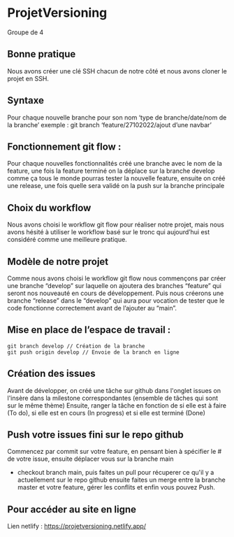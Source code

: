 # ProjetVersioning

Groupe de 4

## Bonne pratique

Nous avons créer une clé SSH chacun de notre côté et nous avons cloner le projet en SSH.

## Syntaxe

Pour chaque nouvelle branche pour son nom ‘type de branche/date/nom de la branche’
exemple : git branch ‘feature/27102022/ajout d’une navbar’

## Fonctionnement git flow :

Pour chaque nouvelles fonctionnalités créé une branche avec le nom de la feature,
une fois la feature terminé on la déplace sur la branche develop comme ça tous
le monde pourras tester la nouvelle feature,
ensuite on créé une release, une fois quelle sera validé on la push sur la branche principale

## Choix du workflow

Nous avons choisi le workflow git flow pour réaliser notre projet, mais nous avons hésité à utiliser le workflow basé sur le tronc qui aujourd’hui est considéré comme une meilleure pratique.

## Modèle de notre projet

Comme nous avons choisi le workflow git flow nous commençons par créer une branche “develop” sur laquelle on ajoutera des branches “feature” qui seront nos nouveauté en cours de développement. Puis nous créerons une branche “release” dans le “develop” qui aura pour vocation de tester que le code fonctionne correctement avant de l’ajouter au “main”.

## Mise en place de l’espace de travail :

```
git branch develop // Création de la branche
git push origin develop // Envoie de la branch en ligne

```

## Création des issues

Avant de développer, on créé une tâche sur github dans l'onglet issues on l'insère dans la milestone correspondantes (ensemble de tâches qui sont sur le même thème)
Ensuite, ranger la tâche en fonction de si elle est à faire (To do), si elle est en cours (In progress) et si elle est terminé (Done)

## Push votre issues fini sur le repo github

Commencez par commit sur votre feature, en pensant bien à spécifier le # de votre issue, ensuite déplacer vous sur la branche main 
- checkout branch main, puis faites un pull pour récuperer ce qu'il y a actuellement sur le repo github
ensuite faites un merge entre la branche master et votre feature, gérer les conflits et enfin vous pouvez Push.

## Pour accéder au site en ligne

Lien netlify : https://projetversioning.netlify.app/
